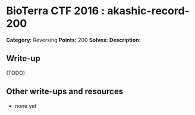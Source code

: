 # BioTerra CTF 2016 : akashic-record-200

**Category:** Reversing
**Points:** 200
**Solves:** 
**Description:**



## Write-up

(TODO)

## Other write-ups and resources

* none yet
